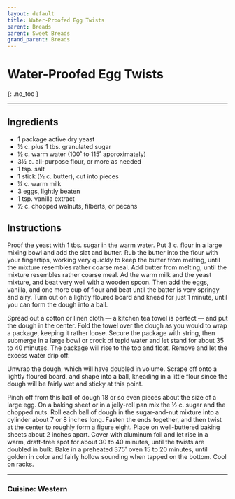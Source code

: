 ```yaml
---
layout: default
title: Water-Proofed Egg Twists
parent: Breads
parent: Sweet Breads
grand_parent: Breads
---
```


# Water-Proofed Egg Twists
{: .no_toc }

---

## Ingredients
<ul>
	<li>1 package active dry yeast</li>
	<li>½ c. plus 1 tbs. granulated sugar</li>
	<li>½ c. warm water (100˚ to 115˚ approximately)</li>
	<li>3½ c. all-purpose flour, or more as needed</li>
	<li>1 tsp. salt</li>
	<li>1 stick (½ c. butter), cut into pieces</li>
	<li>¼ c. warm milk</li>
	<li>3 eggs, lightly beaten</li>
	<li>1 tsp. vanilla extract</li>
	<li>½ c. chopped walnuts, filberts, or pecans</li>
</ul>

## Instructions
Proof the yeast with 1 tbs. sugar in the warm water. Put 3 c. flour in a large mixing bowl and add the slat and butter. Rub the butter into the flour with your fingertips, working very quickly to keep the butter from melting, until the mixture resembles rather coarse meal. Add butter from melting, until the mixture resembles rather coarse meal. Ad the warm milk and the yeast mixture, and beat very well with a wooden spoon. Then add the eggs, vanilla, and one more cup of flour and beat until the batter is very springy and airy. Turn out on a lightly floured board and knead for just 1 minute, until you can form the dough into a ball.

Spread out a cotton or linen cloth — a kitchen tea towel is perfect — and put the dough in the center. Fold the towel over the dough as you would to wrap a package, keeping it rather loose. Secure the package with string, then submerge in a large bowl or crock of tepid water and let stand for about 35 to 40 minutes. The package will rise to the top and float. Remove and let the excess water drip off.

Unwrap the dough, which will have doubled in volume. Scrape off onto a lightly floured board, and shape into a ball, kneading in a little flour since the dough will be fairly wet and sticky at this point.

Pinch off from this ball of dough 18 or so even pieces about the size of a large egg. On a baking sheet or in a jelly-roll pan mix the ½ c. sugar and the chopped nuts. Roll each ball of dough in the sugar-and-nut mixture into a cylinder about 7 or 8 inches long. Fasten the ends together, and then twist at the center to roughly form a figure eight. Place on well-buttered baking sheets about 2 inches apart. Cover with aluminum foil and let rise in a warm, draft-free spot for about 30 to 40 minutes, until the twists are doubled in bulk. Bake in a preheated 375˚ oven 15 to 20 minutes, until golden in color and fairly hollow sounding when tapped on the bottom. Cool on racks.

--- 

### Cuisine: Western